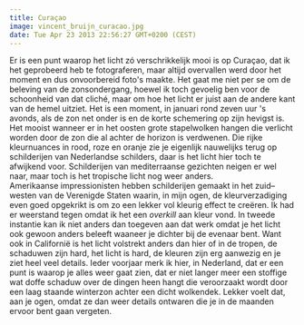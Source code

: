 ```yaml
---
title: Curaçao
image: vincent_bruijn_curacao.jpg
date: Tue Apr 23 2013 22:56:27 GMT+0200 (CEST)
---
```


Er is een punt waarop het licht zó verschrikkelijk mooi is op Curaçao, dat ik het geprobeerd heb te fotograferen, maar altijd overvallen werd door het moment en dus onvoorbereid foto's maakte. Het gaat me niet per se om de beleving van de zonsondergang, hoewel ik toch gevoelig ben voor de schoonheid van dat cliché, maar om hoe het licht er juist aan de andere kant van de hemel uitziet. Het is een moment, in januari rond zeven uur 's avonds, als de zon net onder is en de korte schemering op zijn hevigst is. Het mooist wanneer er in het oosten grote stapelwolken hangen die verlicht worden door de zon die al achter de horizon is verdwenen. Die rijke kleurnuances in rood, roze en oranje zie je eigenlijk nauwelijks terug op schilderijen van Nederlandse schilders, daar is het licht hier toch te afwijkend voor. Schilderijen van mediterraanse gezichten neigen er wel naar, maar toch is het tropische licht nog weer anders.<br>Amerikaanse impressionisten hebben schilderijen gemaakt in het zuid&ndash;westen van de Verenigde Staten waarin, in mijn ogen, de kleurverzadiging even goed opgekrikt is om zo een lekker vol kleurig effect te creëren. Ik had er weerstand tegen omdat ik het een <em>overkill</em> aan kleur vond. In tweede instantie kan ik niet anders dan toegeven aan dat werk omdat je het licht ook gewoon anders beleeft waaneer je dichter bij de evenaar bent. Want ook in Californië is het licht volstrekt anders dan hier of in de tropen, de schaduwen zijn hard, het licht is hard, de kleuren zijn erg aanwezig en je ziet heel veel details. Ieder voorjaar merk ik hier, in Nederland, dat er een punt is waarop je alles weer gaat zien, dat er niet langer meer een stoffige wat doffe schaduw over de dingen heen hangt die veroorzaakt wordt door een laag staande winterzon achter een dicht wolkendek. Lekker voelt dat, aan je ogen, omdat ze dan weer details ontwaren die je in de maanden ervoor bent gaan vergeten.
